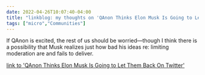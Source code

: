 ```yaml
---
date: 2022-04-26T10:07:40-04:00
title: "linkblog: my thoughts on 'QAnon Thinks Elon Musk Is Going to Let Them Back On Twitter'"
tags: ["micro","Communities"]
---
```

If QAnon is excited, the rest of us should be worried—though I think there is a possibility that Musk realizes just how bad his ideas re: limiting moderation are and fails to deliver.
 
[link to 'QAnon Thinks Elon Musk Is Going to Let Them Back On Twitter'](https://www.vice.com/en/article/qjbqzd/qanon-twitter-elon-musk)
